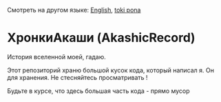 Смотреть на другом языке: [English](../master/README.md "View in English"), [toki pona](../master/README.tok.md "lukin kepeken toki pona")

# ХронкиАкаши (AkashicRecord)
История вселенной моей, гадаю.

Этот репозиторий храню большой кусок кода, который написал я. Он для хранения. Не стесняйтесь просматривать !

Будьте в курсе, что здесь большая часть кода - прямо мусор
